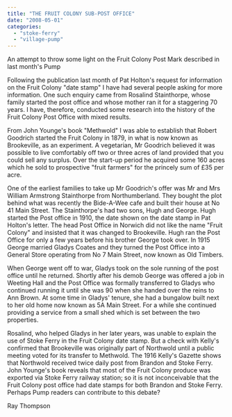```yaml
---
title: "THE FRUIT COLONY SUB-POST OFFICE"
date: "2008-05-01"
categories: 
  - "stoke-ferry"
  - "village-pump"
---
```


An attempt to throw some light on the Fruit Colony Post Mark described in last month's Pump

Following the publication last month of Pat Holton's request for information on the Fruit Colony "date stamp" I have had several people asking for more information. One such enquiry came from Rosalind Stainthorpe, whose family started the post office and whose mother ran it for a staggering 70 years. I have, therefore, conducted some research into the history of the Fruit Colony Post Office with mixed results.

From John Younge's book "Methwold" I was able to establish that Robert Goodrich started the Fruit Colony in 1879, in what is now known as Brookeville, as an experiment. A vegetarian, Mr Goodrich believed it was possible to live comfortably off two or three acres of land provided that you could sell any surplus. Over the start-up period he acquired some 160 acres which he sold to prospective "fruit farmers" for the princely sum of £35 per acre.

One of the earliest families to take up Mr Goodrich's offer was Mr and Mrs William Armstrong Stainthorpe from Northumberland. They bought the plot behind what was recently the Bide-A-Wee cafe and built their house at No 41 Main Street. The Stainthorpe's had two sons, Hugh and George. Hugh started the Post office in 1910, the date shown on the date stamp in Pat Holton's letter. The head Post Office in Norwich did not like the name "Fruit Colony" and insisted that it was changed to Brookeville. Hugh ran the Post Office for only a few years before his brother George took over. In 1915 George married Gladys Coates and they turned the Post Office into a General Store operating from No 7 Main Street, now known as Old Timbers.

When George went off to war, Gladys took on the sole running of the post office until he returned. Shortly after his demob George was offered a job in Weeting Hall and the Post Office was formally transferred to Gladys who continued running it until she was 90 when she handed over the reins to Ann Brown. At some time in Gladys' tenure, she had a bungalow built next to her old home now known as 5A Main Street. For a while she continued providing a service from a small shed which is set between the two properties.

Rosalind, who helped Gladys in her later years, was unable to explain the use of Stoke Ferry in the Fruit Colony date stamp. But a check with Kelly's confirmed that Brookeville was originally part of Northwold until a public meeting voted for its transfer to Methwold. The 1916 Kelly's Gazette shows that Northwold received twice daily post from Brandon and Stoke Ferry. John Younge's book reveals that most of the Fruit Colony produce was exported via Stoke Ferry railway station; so it is not inconceivable that the Fruit Colony post office had date stamps for both Brandon and Stoke Ferry. Perhaps Pump readers can contribute to this debate?

Ray Thompson
